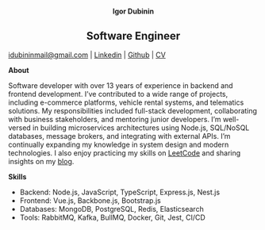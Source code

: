 #### <center>Igor Dubinin</center>

## <center>Software Engineer</center>

[idubininmail@gmail.com](mailto:idubininmail@gmail.com) | [Linkedin](https://www.linkedin.com/in/igor-dubinin-569701a2/) | [Github](https://github.com/Igorok) | [CV](https://drive.google.com/file/d/1jrPe3-pQC8s41SFkpnN-FWaszIWoFe45/view)

**About**

Software developer with over 13 years of experience in backend and frontend development. I’ve contributed to a
wide range of projects, including e-commerce platforms, vehicle rental systems, and telematics solutions. My
responsibilities included full-stack development, collaborating with business stakeholders, and mentoring junior
developers. I’m well-versed in building microservices architectures using Node.js, SQL/NoSQL databases, message
brokers, and integrating with external APIs. I’m continually expanding my knowledge in system design and
modern technologies. I also enjoy practicing my skills on [LeetCode](https://leetcode.com/u/idubininmail/) and sharing insights on my [blog](https://dev.to/igorok).

**Skills**

- Backend: Node.js, JavaScript, TypeScript, Express.js, Nest.js
- Frontend: Vue.js, Backbone.js, Bootstrap.js
- Databases: MongoDB, PostgreSQL, Redis, Elasticsearch
- Tools: RabbitMQ, Kafka, BullMQ, Docker, Git, Jest, CI/CD